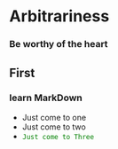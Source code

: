 # Arbitrariness
### Be worthy of the heart

## First
### learn MarkDown
* Just come to one
* Just come to two
* <font color=green><code>Just come to Three</code></font>
